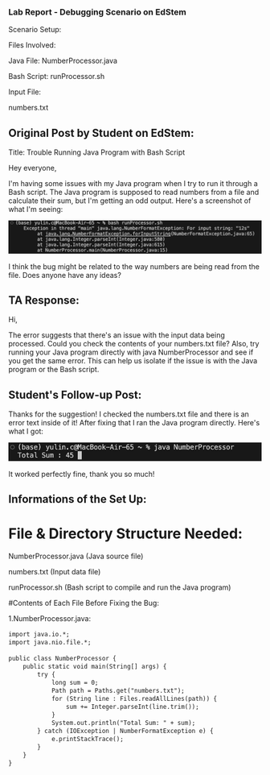 ### Lab Report - Debugging Scenario on EdStem

Scenario Setup:

Files Involved:

Java File:  NumberProcessor.java

Bash Script:  runProcessor.sh

Input File: 

numbers.txt


## Original Post by Student on EdStem:

Title: Trouble Running Java Program with Bash Script

Hey everyone,

I'm having some issues with my Java program when I try to run it through a Bash script. The Java program is supposed to read numbers from a file and calculate their sum, but I'm getting an odd output. Here's a screenshot of what I'm seeing:

![Image](error.png)

I think the bug might be related to the way numbers are being read from the file. Does anyone have any ideas?

## TA Response:

Hi,

The error suggests that there's an issue with the input data being processed. Could you check the contents of your numbers.txt file? Also, try running your Java program directly with java NumberProcessor and see if you get the same error. This can help us isolate if the issue is with the Java program or the Bash script.

## Student's Follow-up Post:

Thanks for the suggestion! I checked the numbers.txt file and there is an error text inside of it! After fixing that I ran the Java program directly. Here's what I got:

![Image](work.png)

It worked perfectly fine, thank you so much!

## Informations of the Set Up:

# File & Directory Structure Needed:
NumberProcessor.java (Java source file)

numbers.txt (Input data file)

runProcessor.sh (Bash script to compile and run the Java program)

#Contents of Each File Before Fixing the Bug:

1.NumberProcessor.java:

```
import java.io.*;
import java.nio.file.*;

public class NumberProcessor {
    public static void main(String[] args) {
        try {
            long sum = 0;
            Path path = Paths.get("numbers.txt");
            for (String line : Files.readAllLines(path)) {
                sum += Integer.parseInt(line.trim());
            }
            System.out.println("Total Sum: " + sum);
        } catch (IOException | NumberFormatException e) {
            e.printStackTrace();
        }
    }
}
```


